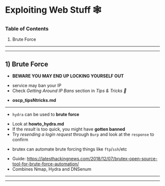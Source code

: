 # Exploiting Web Stuff 🕸️

### Table of Contents 
1. Brute Force

-----------------------------------------------------------------
-----------------------------------------------------------------

## 1) Brute Force

+ **BEWARE YOU MAY END UP LOCKING YOURSELF OUT**
 - service may ban your IP 
 - Check _Getting Around IP Bans_ section in _Tips & Tricks 🤸‍_
  * **oscp_tipsNtricks.md**
  
- - - - - - - - - - - - - - - - - - - - - - - - - - - - - - - - -

+ `hydra` can be used to **brute force**
 - Look at **howto_hydra.md**
 - If the _result_ is too quick, you might have **gotten banned**
 - Try _resending a login request_ through `Burp` and look at
   the `response` to confirm

+ brutex can automate brute forcing things like `ftp`/`ssh`/etc
 - Guide: https://latesthackingnews.com/2018/12/07/brutex-open-source-tool-for-brute-force-automation/
 - Combines Nmap, Hydra and DNSenum

-----------------------------------------------------------------
-----------------------------------------------------------------


